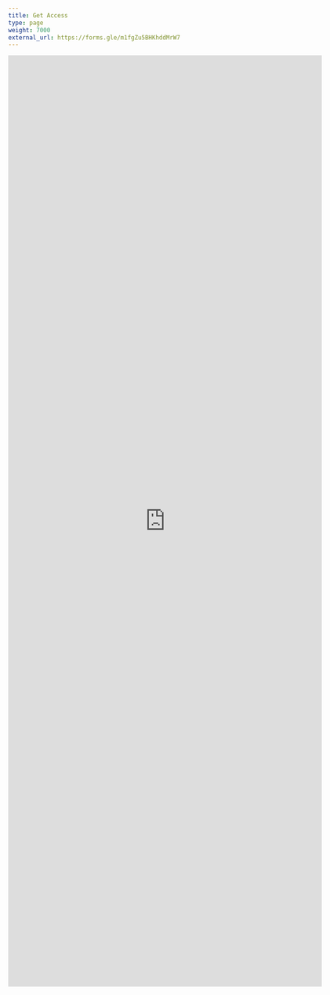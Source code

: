 ```yaml
---
title: Get Access
type: page
weight: 7000
external_url: https://forms.gle/m1fgZu5BHKhddMrW7
---
```


<iframe src="https://docs.google.com/forms/d/e/1FAIpQLSckvPWWyyfZJko6JTqf3slcXCV8vcCgQjAzoW4MfHEt9hDuxQ/viewform?embedded=true" width="640" height="1896" frameborder="0" marginheight="0" marginwidth="0">Loading…</iframe>
